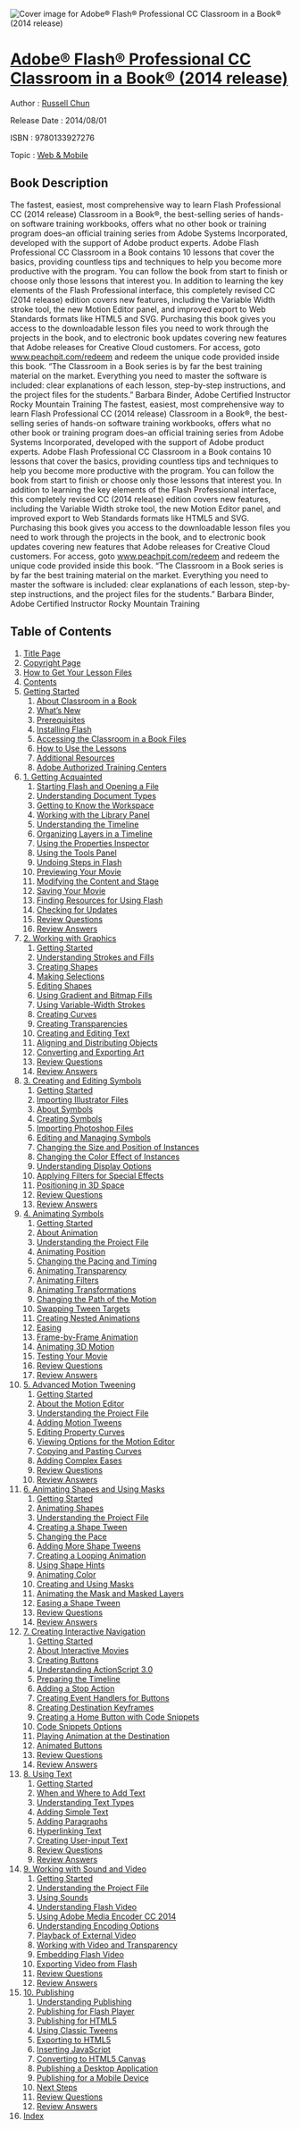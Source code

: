 ![Cover image for Adobe® Flash® Professional CC Classroom in a Book® (2014 release)](https://imgdetail.ebookreading.net/cover/cover/web_mobile/EB9780133927276.jpg)

[Adobe® Flash® Professional CC Classroom in a Book® (2014 release)](https://ebookreading.net/view/book/Adobe%C2%AE+Flash%C2%AE+Professional+CC+Classroom+in+a+Book%C2%AE+%282014+release%29-EB9780133927276_1.html "Adobe® Flash® Professional CC Classroom in a Book® (2014 release)")
====================================================================================================================

Author : [Russell Chun](https://ebookreading.net/search/author/Russell+Chun)

Release Date : 2014/08/01

ISBN : 9780133927276

Topic : [Web & Mobile](https://ebookreading.net/search/category/web-mobile)

Book Description
-----------------

The fastest, easiest, most comprehensive way to learn Flash Professional CC (2014 release)
Classroom in a Book®, the best-selling series of hands-on software training workbooks, offers what no other book or training program does–an official training series from Adobe Systems Incorporated, developed with the support of Adobe product experts.
Adobe Flash Professional CC Classroom in a Book contains 10 lessons that cover the basics, providing countless tips and techniques to help you become more productive with the program. You can follow the book from start to finish or choose only those lessons that interest you.
In addition to learning the key elements of the Flash Professional interface, this completely revised CC (2014 release) edition covers new features, including the Variable Width stroke tool, the new Motion Editor panel, and improved export to Web Standards formats like HTML5 and SVG.
Purchasing this book gives you access to the downloadable lesson files you need to work through the projects in the book, and to electronic book updates covering new features that Adobe releases for Creative Cloud customers. For access, goto www.peachpit.com/redeem and redeem the unique code provided inside this book.
“The Classroom in a Book series is by far the best training material on the market. Everything you need to master the software is included: clear explanations of each lesson, step-by-step instructions, and the project files for the students.”  Barbara Binder, Adobe Certified Instructor Rocky Mountain Training
              The fastest, easiest, most comprehensive way to learn Flash Professional CC (2014 release)
Classroom in a Book®, the best-selling series of hands-on software training workbooks, offers what no other book or training program does–an official training series from Adobe Systems Incorporated, developed with the support of Adobe product experts.
Adobe Flash Professional CC Classroom in a Book contains 10 lessons that cover the basics, providing countless tips and techniques to help you become more productive with the program. You can follow the book from start to finish or choose only those lessons that interest you.
In addition to learning the key elements of the Flash Professional interface, this completely revised CC (2014 release) edition covers new features, including the Variable Width stroke tool, the new Motion Editor panel, and improved export to Web Standards formats like HTML5 and SVG.
Purchasing this book gives you access to the downloadable lesson files you need to work through the projects in the book, and to electronic book updates covering new features that Adobe releases for Creative Cloud customers. For access, goto www.peachpit.com/redeem and redeem the unique code provided inside this book.
“The Classroom in a Book series is by far the best training material on the market. Everything you need to master the software is included: clear explanations of each lesson, step-by-step instructions, and the project files for the students.”  Barbara Binder, Adobe Certified Instructor Rocky Mountain Training
              
Table of Contents
-----------------

1. [Title Page](https://ebookreading.net/view/book/Adobe%C2%AE+Flash%C2%AE+Professional+CC+Classroom+in+a+Book%C2%AE+%282014+release%29-EB9780133927276_2.html)
1. [Copyright Page](https://ebookreading.net/view/book/Adobe%C2%AE+Flash%C2%AE+Professional+CC+Classroom+in+a+Book%C2%AE+%282014+release%29-EB9780133927276_3.html)
1. [How to Get Your Lesson Files](https://ebookreading.net/view/book/Adobe%C2%AE+Flash%C2%AE+Professional+CC+Classroom+in+a+Book%C2%AE+%282014+release%29-EB9780133927276_4.html)
1. [Contents](https://ebookreading.net/view/book/Adobe%C2%AE+Flash%C2%AE+Professional+CC+Classroom+in+a+Book%C2%AE+%282014+release%29-EB9780133927276_5.html)
1. [Getting Started](https://ebookreading.net/view/book/Adobe%C2%AE+Flash%C2%AE+Professional+CC+Classroom+in+a+Book%C2%AE+%282014+release%29-EB9780133927276_6.html)
    1. [About Classroom in a Book](https://ebookreading.net/view/book/Adobe%C2%AE+Flash%C2%AE+Professional+CC+Classroom+in+a+Book%C2%AE+%282014+release%29-EB9780133927276_6.html#ch00lev1sec1)
    1. [What’s New](https://ebookreading.net/view/book/Adobe%C2%AE+Flash%C2%AE+Professional+CC+Classroom+in+a+Book%C2%AE+%282014+release%29-EB9780133927276_6.html#ch00lev1sec2)
    1. [Prerequisites](https://ebookreading.net/view/book/Adobe%C2%AE+Flash%C2%AE+Professional+CC+Classroom+in+a+Book%C2%AE+%282014+release%29-EB9780133927276_6.html#ch00lev1sec3)
    1. [Installing Flash](https://ebookreading.net/view/book/Adobe%C2%AE+Flash%C2%AE+Professional+CC+Classroom+in+a+Book%C2%AE+%282014+release%29-EB9780133927276_6.html#ch00lev1sec4)
    1. [Accessing the Classroom in a Book Files](https://ebookreading.net/view/book/Adobe%C2%AE+Flash%C2%AE+Professional+CC+Classroom+in+a+Book%C2%AE+%282014+release%29-EB9780133927276_6.html#ch00lev1sec5)
    1. [How to Use the Lessons](https://ebookreading.net/view/book/Adobe%C2%AE+Flash%C2%AE+Professional+CC+Classroom+in+a+Book%C2%AE+%282014+release%29-EB9780133927276_6.html#ch00lev1sec6)
    1. [Additional Resources](https://ebookreading.net/view/book/Adobe%C2%AE+Flash%C2%AE+Professional+CC+Classroom+in+a+Book%C2%AE+%282014+release%29-EB9780133927276_6.html#ch00lev1sec7)
    1. [Adobe Authorized Training Centers](https://ebookreading.net/view/book/Adobe%C2%AE+Flash%C2%AE+Professional+CC+Classroom+in+a+Book%C2%AE+%282014+release%29-EB9780133927276_6.html#ch00lev1sec8)
1. [1. Getting Acquainted](https://ebookreading.net/view/book/Adobe%C2%AE+Flash%C2%AE+Professional+CC+Classroom+in+a+Book%C2%AE+%282014+release%29-EB9780133927276_7.html)
    1. [Starting Flash and Opening a File](https://ebookreading.net/view/book/Adobe%C2%AE+Flash%C2%AE+Professional+CC+Classroom+in+a+Book%C2%AE+%282014+release%29-EB9780133927276_7.html#ch01lev1sec1)
    1. [Understanding Document Types](https://ebookreading.net/view/book/Adobe%C2%AE+Flash%C2%AE+Professional+CC+Classroom+in+a+Book%C2%AE+%282014+release%29-EB9780133927276_7.html#ch01lev1sec2)
    1. [Getting to Know the Workspace](https://ebookreading.net/view/book/Adobe%C2%AE+Flash%C2%AE+Professional+CC+Classroom+in+a+Book%C2%AE+%282014+release%29-EB9780133927276_7.html#ch01lev1sec3)
    1. [Working with the Library Panel](https://ebookreading.net/view/book/Adobe%C2%AE+Flash%C2%AE+Professional+CC+Classroom+in+a+Book%C2%AE+%282014+release%29-EB9780133927276_7.html#ch01lev1sec4)
    1. [Understanding the Timeline](https://ebookreading.net/view/book/Adobe%C2%AE+Flash%C2%AE+Professional+CC+Classroom+in+a+Book%C2%AE+%282014+release%29-EB9780133927276_7.html#ch01lev1sec5)
    1. [Organizing Layers in a Timeline](https://ebookreading.net/view/book/Adobe%C2%AE+Flash%C2%AE+Professional+CC+Classroom+in+a+Book%C2%AE+%282014+release%29-EB9780133927276_7.html#ch01lev1sec6)
    1. [Using the Properties Inspector](https://ebookreading.net/view/book/Adobe%C2%AE+Flash%C2%AE+Professional+CC+Classroom+in+a+Book%C2%AE+%282014+release%29-EB9780133927276_7.html#ch01lev1sec7)
    1. [Using the Tools Panel](https://ebookreading.net/view/book/Adobe%C2%AE+Flash%C2%AE+Professional+CC+Classroom+in+a+Book%C2%AE+%282014+release%29-EB9780133927276_7.html#ch01lev1sec8)
    1. [Undoing Steps in Flash](https://ebookreading.net/view/book/Adobe%C2%AE+Flash%C2%AE+Professional+CC+Classroom+in+a+Book%C2%AE+%282014+release%29-EB9780133927276_7.html#ch01lev1sec9)
    1. [Previewing Your Movie](https://ebookreading.net/view/book/Adobe%C2%AE+Flash%C2%AE+Professional+CC+Classroom+in+a+Book%C2%AE+%282014+release%29-EB9780133927276_7.html#ch01lev1sec10)
    1. [Modifying the Content and Stage](https://ebookreading.net/view/book/Adobe%C2%AE+Flash%C2%AE+Professional+CC+Classroom+in+a+Book%C2%AE+%282014+release%29-EB9780133927276_7.html#ch01lev1sec11)
    1. [Saving Your Movie](https://ebookreading.net/view/book/Adobe%C2%AE+Flash%C2%AE+Professional+CC+Classroom+in+a+Book%C2%AE+%282014+release%29-EB9780133927276_7.html#ch01lev1sec12)
    1. [Finding Resources for Using Flash](https://ebookreading.net/view/book/Adobe%C2%AE+Flash%C2%AE+Professional+CC+Classroom+in+a+Book%C2%AE+%282014+release%29-EB9780133927276_7.html#ch01lev1sec13)
    1. [Checking for Updates](https://ebookreading.net/view/book/Adobe%C2%AE+Flash%C2%AE+Professional+CC+Classroom+in+a+Book%C2%AE+%282014+release%29-EB9780133927276_7.html#ch01lev1sec14)
    1. [Review Questions](https://ebookreading.net/view/book/Adobe%C2%AE+Flash%C2%AE+Professional+CC+Classroom+in+a+Book%C2%AE+%282014+release%29-EB9780133927276_7.html#ch01lev1sec15)
    1. [Review Answers](https://ebookreading.net/view/book/Adobe%C2%AE+Flash%C2%AE+Professional+CC+Classroom+in+a+Book%C2%AE+%282014+release%29-EB9780133927276_7.html#ch01lev1sec16)
1. [2. Working with Graphics](https://ebookreading.net/view/book/Adobe%C2%AE+Flash%C2%AE+Professional+CC+Classroom+in+a+Book%C2%AE+%282014+release%29-EB9780133927276_8.html)
    1. [Getting Started](https://ebookreading.net/view/book/Adobe%C2%AE+Flash%C2%AE+Professional+CC+Classroom+in+a+Book%C2%AE+%282014+release%29-EB9780133927276_8.html#ch02lev1sec1)
    1. [Understanding Strokes and Fills](https://ebookreading.net/view/book/Adobe%C2%AE+Flash%C2%AE+Professional+CC+Classroom+in+a+Book%C2%AE+%282014+release%29-EB9780133927276_8.html#ch02lev1sec2)
    1. [Creating Shapes](https://ebookreading.net/view/book/Adobe%C2%AE+Flash%C2%AE+Professional+CC+Classroom+in+a+Book%C2%AE+%282014+release%29-EB9780133927276_8.html#ch02lev1sec3)
    1. [Making Selections](https://ebookreading.net/view/book/Adobe%C2%AE+Flash%C2%AE+Professional+CC+Classroom+in+a+Book%C2%AE+%282014+release%29-EB9780133927276_8.html#ch02lev1sec4)
    1. [Editing Shapes](https://ebookreading.net/view/book/Adobe%C2%AE+Flash%C2%AE+Professional+CC+Classroom+in+a+Book%C2%AE+%282014+release%29-EB9780133927276_8.html#ch02lev1sec5)
    1. [Using Gradient and Bitmap Fills](https://ebookreading.net/view/book/Adobe%C2%AE+Flash%C2%AE+Professional+CC+Classroom+in+a+Book%C2%AE+%282014+release%29-EB9780133927276_8.html#ch02lev1sec6)
    1. [Using Variable-Width Strokes](https://ebookreading.net/view/book/Adobe%C2%AE+Flash%C2%AE+Professional+CC+Classroom+in+a+Book%C2%AE+%282014+release%29-EB9780133927276_8.html#ch02lev1sec7)
    1. [Creating Curves](https://ebookreading.net/view/book/Adobe%C2%AE+Flash%C2%AE+Professional+CC+Classroom+in+a+Book%C2%AE+%282014+release%29-EB9780133927276_8.html#ch02lev1sec8)
    1. [Creating Transparencies](https://ebookreading.net/view/book/Adobe%C2%AE+Flash%C2%AE+Professional+CC+Classroom+in+a+Book%C2%AE+%282014+release%29-EB9780133927276_8.html#ch02lev1sec9)
    1. [Creating and Editing Text](https://ebookreading.net/view/book/Adobe%C2%AE+Flash%C2%AE+Professional+CC+Classroom+in+a+Book%C2%AE+%282014+release%29-EB9780133927276_8.html#ch02lev1sec10)
    1. [Aligning and Distributing Objects](https://ebookreading.net/view/book/Adobe%C2%AE+Flash%C2%AE+Professional+CC+Classroom+in+a+Book%C2%AE+%282014+release%29-EB9780133927276_8.html#ch02lev1sec11)
    1. [Converting and Exporting Art](https://ebookreading.net/view/book/Adobe%C2%AE+Flash%C2%AE+Professional+CC+Classroom+in+a+Book%C2%AE+%282014+release%29-EB9780133927276_8.html#ch02lev1sec12)
    1. [Review Questions](https://ebookreading.net/view/book/Adobe%C2%AE+Flash%C2%AE+Professional+CC+Classroom+in+a+Book%C2%AE+%282014+release%29-EB9780133927276_8.html#ch02lev1sec13)
    1. [Review Answers](https://ebookreading.net/view/book/Adobe%C2%AE+Flash%C2%AE+Professional+CC+Classroom+in+a+Book%C2%AE+%282014+release%29-EB9780133927276_8.html#ch02lev1sec14)
1. [3. Creating and Editing Symbols](https://ebookreading.net/view/book/Adobe%C2%AE+Flash%C2%AE+Professional+CC+Classroom+in+a+Book%C2%AE+%282014+release%29-EB9780133927276_9.html)
    1. [Getting Started](https://ebookreading.net/view/book/Adobe%C2%AE+Flash%C2%AE+Professional+CC+Classroom+in+a+Book%C2%AE+%282014+release%29-EB9780133927276_9.html#ch03lev1sec1)
    1. [Importing Illustrator Files](https://ebookreading.net/view/book/Adobe%C2%AE+Flash%C2%AE+Professional+CC+Classroom+in+a+Book%C2%AE+%282014+release%29-EB9780133927276_9.html#ch03lev1sec2)
    1. [About Symbols](https://ebookreading.net/view/book/Adobe%C2%AE+Flash%C2%AE+Professional+CC+Classroom+in+a+Book%C2%AE+%282014+release%29-EB9780133927276_9.html#ch03lev1sec3)
    1. [Creating Symbols](https://ebookreading.net/view/book/Adobe%C2%AE+Flash%C2%AE+Professional+CC+Classroom+in+a+Book%C2%AE+%282014+release%29-EB9780133927276_9.html#ch03lev1sec4)
    1. [Importing Photoshop Files](https://ebookreading.net/view/book/Adobe%C2%AE+Flash%C2%AE+Professional+CC+Classroom+in+a+Book%C2%AE+%282014+release%29-EB9780133927276_9.html#ch03lev1sec5)
    1. [Editing and Managing Symbols](https://ebookreading.net/view/book/Adobe%C2%AE+Flash%C2%AE+Professional+CC+Classroom+in+a+Book%C2%AE+%282014+release%29-EB9780133927276_9.html#ch03lev1sec6)
    1. [Changing the Size and Position of Instances](https://ebookreading.net/view/book/Adobe%C2%AE+Flash%C2%AE+Professional+CC+Classroom+in+a+Book%C2%AE+%282014+release%29-EB9780133927276_9.html#ch03lev1sec7)
    1. [Changing the Color Effect of Instances](https://ebookreading.net/view/book/Adobe%C2%AE+Flash%C2%AE+Professional+CC+Classroom+in+a+Book%C2%AE+%282014+release%29-EB9780133927276_9.html#ch03lev1sec8)
    1. [Understanding Display Options](https://ebookreading.net/view/book/Adobe%C2%AE+Flash%C2%AE+Professional+CC+Classroom+in+a+Book%C2%AE+%282014+release%29-EB9780133927276_9.html#ch03lev1sec9)
    1. [Applying Filters for Special Effects](https://ebookreading.net/view/book/Adobe%C2%AE+Flash%C2%AE+Professional+CC+Classroom+in+a+Book%C2%AE+%282014+release%29-EB9780133927276_9.html#ch03lev1sec10)
    1. [Positioning in 3D Space](https://ebookreading.net/view/book/Adobe%C2%AE+Flash%C2%AE+Professional+CC+Classroom+in+a+Book%C2%AE+%282014+release%29-EB9780133927276_9.html#ch03lev1sec11)
    1. [Review Questions](https://ebookreading.net/view/book/Adobe%C2%AE+Flash%C2%AE+Professional+CC+Classroom+in+a+Book%C2%AE+%282014+release%29-EB9780133927276_9.html#ch03lev1sec12)
    1. [Review Answers](https://ebookreading.net/view/book/Adobe%C2%AE+Flash%C2%AE+Professional+CC+Classroom+in+a+Book%C2%AE+%282014+release%29-EB9780133927276_9.html#ch03lev1sec13)
1. [4. Animating Symbols](https://ebookreading.net/view/book/Adobe%C2%AE+Flash%C2%AE+Professional+CC+Classroom+in+a+Book%C2%AE+%282014+release%29-EB9780133927276_10.html)
    1. [Getting Started](https://ebookreading.net/view/book/Adobe%C2%AE+Flash%C2%AE+Professional+CC+Classroom+in+a+Book%C2%AE+%282014+release%29-EB9780133927276_10.html#ch04lev1sec1)
    1. [About Animation](https://ebookreading.net/view/book/Adobe%C2%AE+Flash%C2%AE+Professional+CC+Classroom+in+a+Book%C2%AE+%282014+release%29-EB9780133927276_10.html#ch04lev1sec2)
    1. [Understanding the Project File](https://ebookreading.net/view/book/Adobe%C2%AE+Flash%C2%AE+Professional+CC+Classroom+in+a+Book%C2%AE+%282014+release%29-EB9780133927276_10.html#ch04lev1sec3)
    1. [Animating Position](https://ebookreading.net/view/book/Adobe%C2%AE+Flash%C2%AE+Professional+CC+Classroom+in+a+Book%C2%AE+%282014+release%29-EB9780133927276_10.html#ch04lev1sec4)
    1. [Changing the Pacing and Timing](https://ebookreading.net/view/book/Adobe%C2%AE+Flash%C2%AE+Professional+CC+Classroom+in+a+Book%C2%AE+%282014+release%29-EB9780133927276_10.html#ch04lev1sec5)
    1. [Animating Transparency](https://ebookreading.net/view/book/Adobe%C2%AE+Flash%C2%AE+Professional+CC+Classroom+in+a+Book%C2%AE+%282014+release%29-EB9780133927276_10.html#ch04lev1sec6)
    1. [Animating Filters](https://ebookreading.net/view/book/Adobe%C2%AE+Flash%C2%AE+Professional+CC+Classroom+in+a+Book%C2%AE+%282014+release%29-EB9780133927276_10.html#ch04lev1sec7)
    1. [Animating Transformations](https://ebookreading.net/view/book/Adobe%C2%AE+Flash%C2%AE+Professional+CC+Classroom+in+a+Book%C2%AE+%282014+release%29-EB9780133927276_10.html#ch04lev1sec8)
    1. [Changing the Path of the Motion](https://ebookreading.net/view/book/Adobe%C2%AE+Flash%C2%AE+Professional+CC+Classroom+in+a+Book%C2%AE+%282014+release%29-EB9780133927276_10.html#ch04lev1sec9)
    1. [Swapping Tween Targets](https://ebookreading.net/view/book/Adobe%C2%AE+Flash%C2%AE+Professional+CC+Classroom+in+a+Book%C2%AE+%282014+release%29-EB9780133927276_10.html#ch04lev1sec10)
    1. [Creating Nested Animations](https://ebookreading.net/view/book/Adobe%C2%AE+Flash%C2%AE+Professional+CC+Classroom+in+a+Book%C2%AE+%282014+release%29-EB9780133927276_10.html#ch04lev1sec11)
    1. [Easing](https://ebookreading.net/view/book/Adobe%C2%AE+Flash%C2%AE+Professional+CC+Classroom+in+a+Book%C2%AE+%282014+release%29-EB9780133927276_10.html#ch04lev1sec12)
    1. [Frame-by-Frame Animation](https://ebookreading.net/view/book/Adobe%C2%AE+Flash%C2%AE+Professional+CC+Classroom+in+a+Book%C2%AE+%282014+release%29-EB9780133927276_10.html#ch04lev1sec13)
    1. [Animating 3D Motion](https://ebookreading.net/view/book/Adobe%C2%AE+Flash%C2%AE+Professional+CC+Classroom+in+a+Book%C2%AE+%282014+release%29-EB9780133927276_10.html#ch04lev1sec14)
    1. [Testing Your Movie](https://ebookreading.net/view/book/Adobe%C2%AE+Flash%C2%AE+Professional+CC+Classroom+in+a+Book%C2%AE+%282014+release%29-EB9780133927276_10.html#ch04lev1sec15)
    1. [Review Questions](https://ebookreading.net/view/book/Adobe%C2%AE+Flash%C2%AE+Professional+CC+Classroom+in+a+Book%C2%AE+%282014+release%29-EB9780133927276_10.html#ch04lev1sec16)
    1. [Review Answers](https://ebookreading.net/view/book/Adobe%C2%AE+Flash%C2%AE+Professional+CC+Classroom+in+a+Book%C2%AE+%282014+release%29-EB9780133927276_10.html#ch04lev1sec17)
1. [5. Advanced Motion Tweening](https://ebookreading.net/view/book/Adobe%C2%AE+Flash%C2%AE+Professional+CC+Classroom+in+a+Book%C2%AE+%282014+release%29-EB9780133927276_11.html)
    1. [Getting Started](https://ebookreading.net/view/book/Adobe%C2%AE+Flash%C2%AE+Professional+CC+Classroom+in+a+Book%C2%AE+%282014+release%29-EB9780133927276_11.html#ch05lev1sec1)
    1. [About the Motion Editor](https://ebookreading.net/view/book/Adobe%C2%AE+Flash%C2%AE+Professional+CC+Classroom+in+a+Book%C2%AE+%282014+release%29-EB9780133927276_11.html#ch05lev1sec2)
    1. [Understanding the Project File](https://ebookreading.net/view/book/Adobe%C2%AE+Flash%C2%AE+Professional+CC+Classroom+in+a+Book%C2%AE+%282014+release%29-EB9780133927276_11.html#ch05lev1sec3)
    1. [Adding Motion Tweens](https://ebookreading.net/view/book/Adobe%C2%AE+Flash%C2%AE+Professional+CC+Classroom+in+a+Book%C2%AE+%282014+release%29-EB9780133927276_11.html#ch05lev1sec4)
    1. [Editing Property Curves](https://ebookreading.net/view/book/Adobe%C2%AE+Flash%C2%AE+Professional+CC+Classroom+in+a+Book%C2%AE+%282014+release%29-EB9780133927276_11.html#ch05lev1sec5)
    1. [Viewing Options for the Motion Editor](https://ebookreading.net/view/book/Adobe%C2%AE+Flash%C2%AE+Professional+CC+Classroom+in+a+Book%C2%AE+%282014+release%29-EB9780133927276_11.html#ch05lev1sec6)
    1. [Copying and Pasting Curves](https://ebookreading.net/view/book/Adobe%C2%AE+Flash%C2%AE+Professional+CC+Classroom+in+a+Book%C2%AE+%282014+release%29-EB9780133927276_11.html#ch05lev1sec7)
    1. [Adding Complex Eases](https://ebookreading.net/view/book/Adobe%C2%AE+Flash%C2%AE+Professional+CC+Classroom+in+a+Book%C2%AE+%282014+release%29-EB9780133927276_11.html#ch05lev1sec8)
    1. [Review Questions](https://ebookreading.net/view/book/Adobe%C2%AE+Flash%C2%AE+Professional+CC+Classroom+in+a+Book%C2%AE+%282014+release%29-EB9780133927276_11.html#ch05lev1sec9)
    1. [Review Answers](https://ebookreading.net/view/book/Adobe%C2%AE+Flash%C2%AE+Professional+CC+Classroom+in+a+Book%C2%AE+%282014+release%29-EB9780133927276_11.html#ch05lev1sec10)
1. [6. Animating Shapes and Using Masks](https://ebookreading.net/view/book/Adobe%C2%AE+Flash%C2%AE+Professional+CC+Classroom+in+a+Book%C2%AE+%282014+release%29-EB9780133927276_12.html)
    1. [Getting Started](https://ebookreading.net/view/book/Adobe%C2%AE+Flash%C2%AE+Professional+CC+Classroom+in+a+Book%C2%AE+%282014+release%29-EB9780133927276_12.html#ch06lev1sec1)
    1. [Animating Shapes](https://ebookreading.net/view/book/Adobe%C2%AE+Flash%C2%AE+Professional+CC+Classroom+in+a+Book%C2%AE+%282014+release%29-EB9780133927276_12.html#ch06lev1sec2)
    1. [Understanding the Project File](https://ebookreading.net/view/book/Adobe%C2%AE+Flash%C2%AE+Professional+CC+Classroom+in+a+Book%C2%AE+%282014+release%29-EB9780133927276_12.html#ch06lev1sec3)
    1. [Creating a Shape Tween](https://ebookreading.net/view/book/Adobe%C2%AE+Flash%C2%AE+Professional+CC+Classroom+in+a+Book%C2%AE+%282014+release%29-EB9780133927276_12.html#ch06lev1sec4)
    1. [Changing the Pace](https://ebookreading.net/view/book/Adobe%C2%AE+Flash%C2%AE+Professional+CC+Classroom+in+a+Book%C2%AE+%282014+release%29-EB9780133927276_12.html#ch06lev1sec5)
    1. [Adding More Shape Tweens](https://ebookreading.net/view/book/Adobe%C2%AE+Flash%C2%AE+Professional+CC+Classroom+in+a+Book%C2%AE+%282014+release%29-EB9780133927276_12.html#ch06lev1sec6)
    1. [Creating a Looping Animation](https://ebookreading.net/view/book/Adobe%C2%AE+Flash%C2%AE+Professional+CC+Classroom+in+a+Book%C2%AE+%282014+release%29-EB9780133927276_12.html#ch06lev1sec7)
    1. [Using Shape Hints](https://ebookreading.net/view/book/Adobe%C2%AE+Flash%C2%AE+Professional+CC+Classroom+in+a+Book%C2%AE+%282014+release%29-EB9780133927276_12.html#ch06lev1sec8)
    1. [Animating Color](https://ebookreading.net/view/book/Adobe%C2%AE+Flash%C2%AE+Professional+CC+Classroom+in+a+Book%C2%AE+%282014+release%29-EB9780133927276_12.html#ch06lev1sec9)
    1. [Creating and Using Masks](https://ebookreading.net/view/book/Adobe%C2%AE+Flash%C2%AE+Professional+CC+Classroom+in+a+Book%C2%AE+%282014+release%29-EB9780133927276_12.html#ch06lev1sec10)
    1. [Animating the Mask and Masked Layers](https://ebookreading.net/view/book/Adobe%C2%AE+Flash%C2%AE+Professional+CC+Classroom+in+a+Book%C2%AE+%282014+release%29-EB9780133927276_12.html#ch06lev1sec11)
    1. [Easing a Shape Tween](https://ebookreading.net/view/book/Adobe%C2%AE+Flash%C2%AE+Professional+CC+Classroom+in+a+Book%C2%AE+%282014+release%29-EB9780133927276_12.html#ch06lev1sec12)
    1. [Review Questions](https://ebookreading.net/view/book/Adobe%C2%AE+Flash%C2%AE+Professional+CC+Classroom+in+a+Book%C2%AE+%282014+release%29-EB9780133927276_12.html#ch06lev1sec13)
    1. [Review Answers](https://ebookreading.net/view/book/Adobe%C2%AE+Flash%C2%AE+Professional+CC+Classroom+in+a+Book%C2%AE+%282014+release%29-EB9780133927276_12.html#ch06lev1sec14)
1. [7. Creating Interactive Navigation](https://ebookreading.net/view/book/Adobe%C2%AE+Flash%C2%AE+Professional+CC+Classroom+in+a+Book%C2%AE+%282014+release%29-EB9780133927276_13.html)
    1. [Getting Started](https://ebookreading.net/view/book/Adobe%C2%AE+Flash%C2%AE+Professional+CC+Classroom+in+a+Book%C2%AE+%282014+release%29-EB9780133927276_13.html#ch07lev1sec1)
    1. [About Interactive Movies](https://ebookreading.net/view/book/Adobe%C2%AE+Flash%C2%AE+Professional+CC+Classroom+in+a+Book%C2%AE+%282014+release%29-EB9780133927276_13.html#ch07lev1sec2)
    1. [Creating Buttons](https://ebookreading.net/view/book/Adobe%C2%AE+Flash%C2%AE+Professional+CC+Classroom+in+a+Book%C2%AE+%282014+release%29-EB9780133927276_13.html#ch07lev1sec3)
    1. [Understanding ActionScript 3.0](https://ebookreading.net/view/book/Adobe%C2%AE+Flash%C2%AE+Professional+CC+Classroom+in+a+Book%C2%AE+%282014+release%29-EB9780133927276_13.html#ch07lev1sec4)
    1. [Preparing the Timeline](https://ebookreading.net/view/book/Adobe%C2%AE+Flash%C2%AE+Professional+CC+Classroom+in+a+Book%C2%AE+%282014+release%29-EB9780133927276_13.html#ch07lev1sec5)
    1. [Adding a Stop Action](https://ebookreading.net/view/book/Adobe%C2%AE+Flash%C2%AE+Professional+CC+Classroom+in+a+Book%C2%AE+%282014+release%29-EB9780133927276_13.html#ch07lev1sec6)
    1. [Creating Event Handlers for Buttons](https://ebookreading.net/view/book/Adobe%C2%AE+Flash%C2%AE+Professional+CC+Classroom+in+a+Book%C2%AE+%282014+release%29-EB9780133927276_13.html#ch07lev1sec7)
    1. [Creating Destination Keyframes](https://ebookreading.net/view/book/Adobe%C2%AE+Flash%C2%AE+Professional+CC+Classroom+in+a+Book%C2%AE+%282014+release%29-EB9780133927276_13.html#ch07lev1sec8)
    1. [Creating a Home Button with Code Snippets](https://ebookreading.net/view/book/Adobe%C2%AE+Flash%C2%AE+Professional+CC+Classroom+in+a+Book%C2%AE+%282014+release%29-EB9780133927276_13.html#ch07lev1sec9)
    1. [Code Snippets Options](https://ebookreading.net/view/book/Adobe%C2%AE+Flash%C2%AE+Professional+CC+Classroom+in+a+Book%C2%AE+%282014+release%29-EB9780133927276_13.html#ch07lev1sec10)
    1. [Playing Animation at the Destination](https://ebookreading.net/view/book/Adobe%C2%AE+Flash%C2%AE+Professional+CC+Classroom+in+a+Book%C2%AE+%282014+release%29-EB9780133927276_13.html#ch07lev1sec11)
    1. [Animated Buttons](https://ebookreading.net/view/book/Adobe%C2%AE+Flash%C2%AE+Professional+CC+Classroom+in+a+Book%C2%AE+%282014+release%29-EB9780133927276_13.html#ch07lev1sec12)
    1. [Review Questions](https://ebookreading.net/view/book/Adobe%C2%AE+Flash%C2%AE+Professional+CC+Classroom+in+a+Book%C2%AE+%282014+release%29-EB9780133927276_13.html#ch07lev1sec13)
    1. [Review Answers](https://ebookreading.net/view/book/Adobe%C2%AE+Flash%C2%AE+Professional+CC+Classroom+in+a+Book%C2%AE+%282014+release%29-EB9780133927276_13.html#ch07lev1sec14)
1. [8. Using Text](https://ebookreading.net/view/book/Adobe%C2%AE+Flash%C2%AE+Professional+CC+Classroom+in+a+Book%C2%AE+%282014+release%29-EB9780133927276_14.html)
    1. [Getting Started](https://ebookreading.net/view/book/Adobe%C2%AE+Flash%C2%AE+Professional+CC+Classroom+in+a+Book%C2%AE+%282014+release%29-EB9780133927276_14.html#ch08lev1sec1)
    1. [When and Where to Add Text](https://ebookreading.net/view/book/Adobe%C2%AE+Flash%C2%AE+Professional+CC+Classroom+in+a+Book%C2%AE+%282014+release%29-EB9780133927276_14.html#ch08lev1sec2)
    1. [Understanding Text Types](https://ebookreading.net/view/book/Adobe%C2%AE+Flash%C2%AE+Professional+CC+Classroom+in+a+Book%C2%AE+%282014+release%29-EB9780133927276_14.html#ch08lev1sec3)
    1. [Adding Simple Text](https://ebookreading.net/view/book/Adobe%C2%AE+Flash%C2%AE+Professional+CC+Classroom+in+a+Book%C2%AE+%282014+release%29-EB9780133927276_14.html#ch08lev1sec4)
    1. [Adding Paragraphs](https://ebookreading.net/view/book/Adobe%C2%AE+Flash%C2%AE+Professional+CC+Classroom+in+a+Book%C2%AE+%282014+release%29-EB9780133927276_14.html#ch08lev1sec5)
    1. [Hyperlinking Text](https://ebookreading.net/view/book/Adobe%C2%AE+Flash%C2%AE+Professional+CC+Classroom+in+a+Book%C2%AE+%282014+release%29-EB9780133927276_14.html#ch08lev1sec6)
    1. [Creating User-input Text](https://ebookreading.net/view/book/Adobe%C2%AE+Flash%C2%AE+Professional+CC+Classroom+in+a+Book%C2%AE+%282014+release%29-EB9780133927276_14.html#ch08lev1sec7)
    1. [Review Questions](https://ebookreading.net/view/book/Adobe%C2%AE+Flash%C2%AE+Professional+CC+Classroom+in+a+Book%C2%AE+%282014+release%29-EB9780133927276_14.html#ch08lev1sec8)
    1. [Review Answers](https://ebookreading.net/view/book/Adobe%C2%AE+Flash%C2%AE+Professional+CC+Classroom+in+a+Book%C2%AE+%282014+release%29-EB9780133927276_14.html#ch08lev1sec9)
1. [9. Working with Sound and Video](https://ebookreading.net/view/book/Adobe%C2%AE+Flash%C2%AE+Professional+CC+Classroom+in+a+Book%C2%AE+%282014+release%29-EB9780133927276_15.html)
    1. [Getting Started](https://ebookreading.net/view/book/Adobe%C2%AE+Flash%C2%AE+Professional+CC+Classroom+in+a+Book%C2%AE+%282014+release%29-EB9780133927276_15.html#ch09lev1sec1)
    1. [Understanding the Project File](https://ebookreading.net/view/book/Adobe%C2%AE+Flash%C2%AE+Professional+CC+Classroom+in+a+Book%C2%AE+%282014+release%29-EB9780133927276_15.html#ch09lev1sec2)
    1. [Using Sounds](https://ebookreading.net/view/book/Adobe%C2%AE+Flash%C2%AE+Professional+CC+Classroom+in+a+Book%C2%AE+%282014+release%29-EB9780133927276_15.html#ch09lev1sec3)
    1. [Understanding Flash Video](https://ebookreading.net/view/book/Adobe%C2%AE+Flash%C2%AE+Professional+CC+Classroom+in+a+Book%C2%AE+%282014+release%29-EB9780133927276_15.html#ch09lev1sec4)
    1. [Using Adobe Media Encoder CC 2014](https://ebookreading.net/view/book/Adobe%C2%AE+Flash%C2%AE+Professional+CC+Classroom+in+a+Book%C2%AE+%282014+release%29-EB9780133927276_15.html#ch09lev1sec5)
    1. [Understanding Encoding Options](https://ebookreading.net/view/book/Adobe%C2%AE+Flash%C2%AE+Professional+CC+Classroom+in+a+Book%C2%AE+%282014+release%29-EB9780133927276_15.html#ch09lev1sec6)
    1. [Playback of External Video](https://ebookreading.net/view/book/Adobe%C2%AE+Flash%C2%AE+Professional+CC+Classroom+in+a+Book%C2%AE+%282014+release%29-EB9780133927276_15.html#ch09lev1sec7)
    1. [Working with Video and Transparency](https://ebookreading.net/view/book/Adobe%C2%AE+Flash%C2%AE+Professional+CC+Classroom+in+a+Book%C2%AE+%282014+release%29-EB9780133927276_15.html#ch09lev1sec8)
    1. [Embedding Flash Video](https://ebookreading.net/view/book/Adobe%C2%AE+Flash%C2%AE+Professional+CC+Classroom+in+a+Book%C2%AE+%282014+release%29-EB9780133927276_15.html#ch09lev1sec9)
    1. [Exporting Video from Flash](https://ebookreading.net/view/book/Adobe%C2%AE+Flash%C2%AE+Professional+CC+Classroom+in+a+Book%C2%AE+%282014+release%29-EB9780133927276_15.html#ch09lev1sec10)
    1. [Review Questions](https://ebookreading.net/view/book/Adobe%C2%AE+Flash%C2%AE+Professional+CC+Classroom+in+a+Book%C2%AE+%282014+release%29-EB9780133927276_15.html#ch09lev1sec11)
    1. [Review Answers](https://ebookreading.net/view/book/Adobe%C2%AE+Flash%C2%AE+Professional+CC+Classroom+in+a+Book%C2%AE+%282014+release%29-EB9780133927276_15.html#ch09lev1sec12)
1. [10. Publishing](https://ebookreading.net/view/book/Adobe%C2%AE+Flash%C2%AE+Professional+CC+Classroom+in+a+Book%C2%AE+%282014+release%29-EB9780133927276_16.html)
    1. [Understanding Publishing](https://ebookreading.net/view/book/Adobe%C2%AE+Flash%C2%AE+Professional+CC+Classroom+in+a+Book%C2%AE+%282014+release%29-EB9780133927276_16.html#ch10lev1sec1)
    1. [Publishing for Flash Player](https://ebookreading.net/view/book/Adobe%C2%AE+Flash%C2%AE+Professional+CC+Classroom+in+a+Book%C2%AE+%282014+release%29-EB9780133927276_16.html#ch10lev1sec2)
    1. [Publishing for HTML5](https://ebookreading.net/view/book/Adobe%C2%AE+Flash%C2%AE+Professional+CC+Classroom+in+a+Book%C2%AE+%282014+release%29-EB9780133927276_16.html#ch10lev1sec3)
    1. [Using Classic Tweens](https://ebookreading.net/view/book/Adobe%C2%AE+Flash%C2%AE+Professional+CC+Classroom+in+a+Book%C2%AE+%282014+release%29-EB9780133927276_16.html#ch10lev1sec4)
    1. [Exporting to HTML5](https://ebookreading.net/view/book/Adobe%C2%AE+Flash%C2%AE+Professional+CC+Classroom+in+a+Book%C2%AE+%282014+release%29-EB9780133927276_16.html#ch10lev1sec5)
    1. [Inserting JavaScript](https://ebookreading.net/view/book/Adobe%C2%AE+Flash%C2%AE+Professional+CC+Classroom+in+a+Book%C2%AE+%282014+release%29-EB9780133927276_16.html#ch10lev1sec6)
    1. [Converting to HTML5 Canvas](https://ebookreading.net/view/book/Adobe%C2%AE+Flash%C2%AE+Professional+CC+Classroom+in+a+Book%C2%AE+%282014+release%29-EB9780133927276_16.html#ch10lev1sec7)
    1. [Publishing a Desktop Application](https://ebookreading.net/view/book/Adobe%C2%AE+Flash%C2%AE+Professional+CC+Classroom+in+a+Book%C2%AE+%282014+release%29-EB9780133927276_16.html#ch10lev1sec8)
    1. [Publishing for a Mobile Device](https://ebookreading.net/view/book/Adobe%C2%AE+Flash%C2%AE+Professional+CC+Classroom+in+a+Book%C2%AE+%282014+release%29-EB9780133927276_16.html#ch10lev1sec9)
    1. [Next Steps](https://ebookreading.net/view/book/Adobe%C2%AE+Flash%C2%AE+Professional+CC+Classroom+in+a+Book%C2%AE+%282014+release%29-EB9780133927276_16.html#ch10lev1sec10)
    1. [Review Questions](https://ebookreading.net/view/book/Adobe%C2%AE+Flash%C2%AE+Professional+CC+Classroom+in+a+Book%C2%AE+%282014+release%29-EB9780133927276_16.html#ch10lev1sec11)
    1. [Review Answers](https://ebookreading.net/view/book/Adobe%C2%AE+Flash%C2%AE+Professional+CC+Classroom+in+a+Book%C2%AE+%282014+release%29-EB9780133927276_16.html#ch10lev1sec12)
1. [Index](https://ebookreading.net/view/book/Adobe%C2%AE+Flash%C2%AE+Professional+CC+Classroom+in+a+Book%C2%AE+%282014+release%29-EB9780133927276_18.html)
